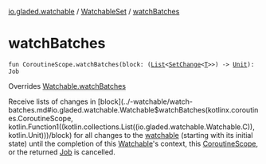 [io.gladed.watchable](../index.md) / [WatchableSet](index.md) / [watchBatches](./watch-batches.md)

# watchBatches

`fun CoroutineScope.watchBatches(block: (`[`List`](https://kotlinlang.org/api/latest/jvm/stdlib/kotlin.collections/-list/index.html)`<`[`SetChange`](../-set-change/index.md)`<`[`T`](index.md#T)`>>) -> `[`Unit`](https://kotlinlang.org/api/latest/jvm/stdlib/kotlin/-unit/index.html)`): Job`

Overrides [Watchable.watchBatches](../-watchable/watch-batches.md)

Receive lists of changes in [block](../-watchable/watch-batches.md#io.gladed.watchable.Watchable$watchBatches(kotlinx.coroutines.CoroutineScope, kotlin.Function1((kotlin.collections.List((io.gladed.watchable.Watchable.C)), kotlin.Unit)))/block) for all changes to the [watchable](#) (starting with its initial state) until
the completion of this [Watchable](../-watchable/index.md)'s context, this [CoroutineScope](#), or the returned [Job](#) is cancelled.

